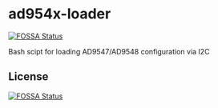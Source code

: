 # ad954x-loader
[![FOSSA Status](https://app.fossa.io/api/projects/git%2Bgithub.com%2Fsanchox%2Fad954x-loader.svg?type=shield)](https://app.fossa.io/projects/git%2Bgithub.com%2Fsanchox%2Fad954x-loader?ref=badge_shield)

Bash scipt for loading AD9547/AD9548 configuration via I2C


## License
[![FOSSA Status](https://app.fossa.io/api/projects/git%2Bgithub.com%2Fsanchox%2Fad954x-loader.svg?type=large)](https://app.fossa.io/projects/git%2Bgithub.com%2Fsanchox%2Fad954x-loader?ref=badge_large)